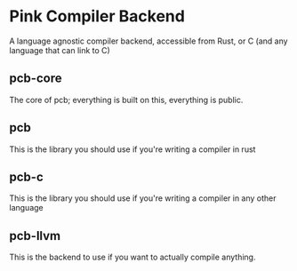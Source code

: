 Pink Compiler Backend
===
A language agnostic compiler backend, accessible from Rust, or C (and any
language that can link to C)

pcb-core
---
The core of pcb; everything is built on this, everything is public.

pcb
---
This is the library you should use if you're writing a compiler in rust

pcb-c
---
This is the library you should use if you're writing a compiler in any other
language

pcb-llvm
---
This is the backend to use if you want to actually compile anything.
